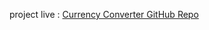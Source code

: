<p>
   project live :
  <a href="https://github.com/aditya-dubey790/CURRENCY-CONVERTER" target="_blank">
    Currency Converter GitHub Repo
  </a>
</p>
